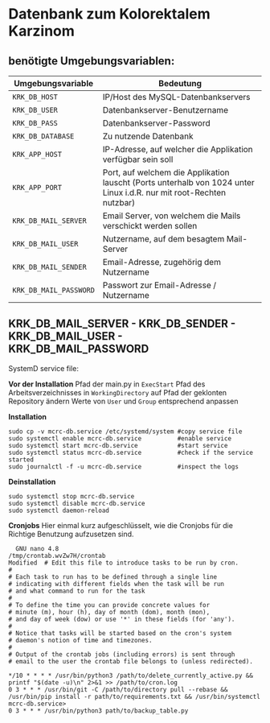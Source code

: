 # Datenbank zum Kolorektalem Karzinom

## benötigte Umgebungsvariablen:

| Umgebungsvariable     | Bedeutung                                                                                                            |
| --------------------- | -------------------------------------------------------------------------------------------------------------------- |
| `KRK_DB_HOST`         | IP/Host des MySQL-Datenbankservers                                                                                   |
| `KRK_DB_USER`         | Datenbankserver-Benutzername                                                                                         |
| `KRK_DB_PASS`         | Datenbankserver-Password                                                                                             |
| `KRK_DB_DATABASE`     | Zu nutzende Datenbank                                                                                                |
| `KRK_APP_HOST`        | IP-Adresse, auf welcher die Applikation verfügbar sein soll                                                          |
| `KRK_APP_PORT`        | Port, auf welchem die Applikation lauscht (Ports unterhalb von 1024 unter Linux i.d.R. nur mit root-Rechten nutzbar) |
| `KRK_DB_MAIL_SERVER`  | Email Server, von welchem die Mails verschickt werden sollen                                                         |
| `KRK_DB_MAIL_USER`    | Nutzername, auf dem besagtem Mail-Server                                                                             |
| `KRK_DB_MAIL_SENDER`  | Email-Adresse, zugehörig dem Nutzername                                                                              |
| `KRK_DB_MAIL_PASSWORD`| Passwort zur Email-Adresse / Nutzername                                                                              |


KRK_DB_MAIL_SERVER
    - KRK_DB_SENDER
    - KRK_DB_MAIL_USER
    - KRK_DB_MAIL_PASSWORD
---

SystemD service file:

**Vor der Installation**
Pfad der main.py in `ExecStart`
Pfad des Arbeitsverzeichnisses in `WorkingDirectory` auf Pfad der geklonten Repository ändern
Werte von `User` und `Group` entsprechend anpassen


**Installation**
```
sudo cp -v mcrc-db.service /etc/systemd/system #copy service file
sudo systemctl enable mcrc-db.service          #enable service
sudo systemctl start mcrc-db.service           #start service
sudo systemctl status mcrc-db.service          #check if the service started
sudo journalctl -f -u mcrc-db.service          #inspect the logs
```
**Deinstallation**
```
sudo systemctl stop mcrc-db.service
sudo systemctl disable mcrc-db.service
sudo systemctl daemon-reload
```

**Cronjobs**
Hier einmal kurz aufgeschlüsselt, wie die Cronjobs für die Richtige Benutzung aufzusetzen sind.
```
  GNU nano 4.8                                                          /tmp/crontab.wvZw7H/crontab                                                           Modified  # Edit this file to introduce tasks to be run by cron.
#
# Each task to run has to be defined through a single line
# indicating with different fields when the task will be run
# and what command to run for the task
#
# To define the time you can provide concrete values for
# minute (m), hour (h), day of month (dom), month (mon),
# and day of week (dow) or use '*' in these fields (for 'any').
#
# Notice that tasks will be started based on the cron's system
# daemon's notion of time and timezones.
#
# Output of the crontab jobs (including errors) is sent through
# email to the user the crontab file belongs to (unless redirected).

*/10 * * * * /usr/bin/python3 /path/to/delete_currently_active.py && printf "$(date -u)\n" 2>&1 >> /path/to/cron.log
0 3 * * * /usr/bin/git -C /path/to/directory pull --rebase && /usr/bin/pip install -r path/to/requirements.txt && /usr/bin/systemctl mcrc-db.service>
0 3 * * * /usr/bin/python3 path/to/backup_table.py
```
